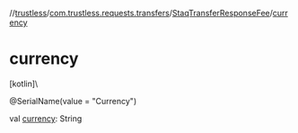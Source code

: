 //[trustless](../../../index.md)/[com.trustless.requests.transfers](../index.md)/[StaqTransferResponseFee](index.md)/[currency](currency.md)

# currency

[kotlin]\

@SerialName(value = &quot;Currency&quot;)

val [currency](currency.md): String
